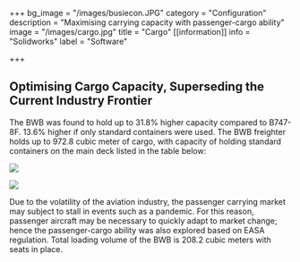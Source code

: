 +++
bg_image = "/images/busiecon.JPG"
category = "Configuration"
description = "Maximising carrying capacity with passenger-cargo ability"
image = "/images/cargo.jpg"
title = "Cargo"
[[information]]
info = "Solidworks"
label = "Software"

+++
## Optimising Cargo Capacity, Superseding the Current Industry Frontier

The BWB was found to hold up to 31.8% higher capacity compared to B747-8F. 13.6% higher if only standard containers were used. The BWB freighter holds up to 972.8 cubic meter of cargo, with capacity of holding standard containers on the main deck listed in the table below:

![](/images/proj-carg1.JPG)

![](/images/3-cargo-layout-a.JPG)

Due to the volatility of the aviation industry, the passenger carrying market may subject to stall in events such as a pandemic. For this reason, passenger aircraft may be necessary to quickly adapt to market change; hence the passenger-cargo ability was also explored based on EASA regulation. Total loading volume of the BWB is 208.2 cubic meters with seats in place.